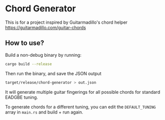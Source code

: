# Chord Generator

This is for a project inspired by Guitarmadillo's chord helper https://guitarmadillo.com/guitar-chords

## How to use?

Build a non-debug binary by running:

```bash
cargo build --release
```

Then run the binary, and save the JSON output

```bash
target/release/chord-generator > out.json
```

It will generate multiple guitar fingerings for all possible chords for
standard EADGBE tuning.

To generate chords for a different tuning, you can edit the `DEFAULT_TUNING`
array in `main.rs` and build + run again.
